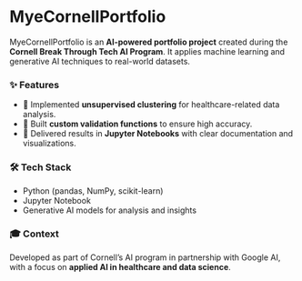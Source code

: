 # MyeCornellPortfolio  
MyeCornellPortfolio is an **AI-powered portfolio project** created during the **Cornell Break Through Tech AI Program**. It applies machine learning and generative AI techniques to real-world datasets.  

### ✨ Features
- 🤖 Implemented **unsupervised clustering** for healthcare-related data analysis.  
- 🧮 Built **custom validation functions** to ensure high accuracy.  
- 📝 Delivered results in **Jupyter Notebooks** with clear documentation and visualizations.  

### 🛠 Tech Stack
- Python (pandas, NumPy, scikit-learn)  
- Jupyter Notebook  
- Generative AI models for analysis and insights  

### 🎓 Context
Developed as part of Cornell’s AI program in partnership with Google AI, with a focus on **applied AI in healthcare and data science**.
